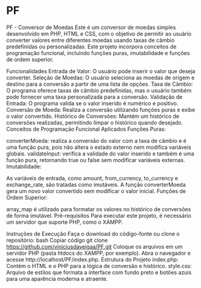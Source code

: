 # PF
PF - Conversor de Moedas
Este é um conversor de moedas simples desenvolvido em PHP, HTML e CSS, com o objetivo de permitir ao usuário converter valores entre diferentes moedas usando taxas de câmbio predefinidas ou personalizadas. Este projeto incorpora conceitos de programação funcional, incluindo funções puras, imutabilidade e funções de ordem superior.

Funcionalidades
Entrada de Valor: O usuário pode inserir o valor que deseja converter.
Seleção de Moedas: O usuário seleciona as moedas de origem e destino para a conversão a partir de uma lista de opções.
Taxa de Câmbio: O programa oferece taxas de câmbio predefinidas, mas o usuário também pode fornecer uma taxa personalizada para a conversão.
Validação de Entrada: O programa valida se o valor inserido é numérico e positivo.
Conversão de Moeda: Realiza a conversão utilizando funções puras e exibe o valor convertido.
Histórico de Conversões: Mantém um histórico de conversões realizadas, permitindo limpar o histórico quando desejado.
Conceitos de Programação Funcional Aplicados
Funções Puras:

converterMoeda: realiza a conversão do valor com a taxa de câmbio e é uma função pura, pois não altera o estado externo nem modifica variáveis globais.
validateInput: verifica a validade do valor inserido e também é uma função pura, retornando true ou false sem modificar variáveis externas.
Imutabilidade:

As variáveis de entrada, como amount, from_currency, to_currency e exchange_rate, são tratadas como imutáveis. A função converterMoeda gera um novo valor convertido sem modificar o valor inicial.
Funções de Ordem Superior:

array_map é utilizado para formatar os valores no histórico de conversões de forma imutável.
Pré-requisitos
Para executar este projeto, é necessário um servidor que suporte PHP, como o XAMPP.

Instruções de Execução
Faça o download do código-fonte ou clone o repositório:
bash
Copiar código
git clone https://github.com/viniciusdaveigaa/PF.git
Coloque os arquivos em um servidor PHP (pasta htdocs do XAMPP, por exemplo).
Abra o navegador e acesse http://localhost/PF/index.php.
Estrutura do Projeto
index.php: Contém o HTML e o PHP para a lógica de conversão e histórico.
style.css: Arquivo de estilos que formata a interface com fundo preto e botões azuis para uma aparência moderna e atraente.